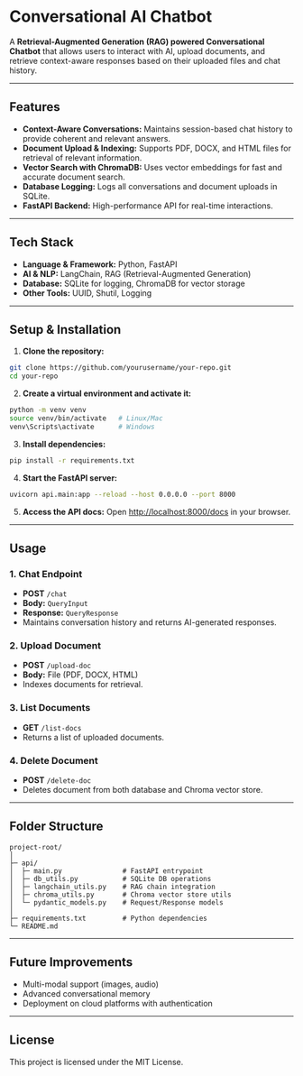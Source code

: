 
# Conversational AI Chatbot

A **Retrieval-Augmented Generation (RAG) powered Conversational Chatbot** that allows users to interact with AI, upload documents, and retrieve context-aware responses based on their uploaded files and chat history.

---

## Features

- **Context-Aware Conversations:** Maintains session-based chat history to provide coherent and relevant answers.
- **Document Upload & Indexing:** Supports PDF, DOCX, and HTML files for retrieval of relevant information.
- **Vector Search with ChromaDB:** Uses vector embeddings for fast and accurate document search.
- **Database Logging:** Logs all conversations and document uploads in SQLite.
- **FastAPI Backend:** High-performance API for real-time interactions.

---

## Tech Stack

- **Language & Framework:** Python, FastAPI  
- **AI & NLP:** LangChain, RAG (Retrieval-Augmented Generation)  
- **Database:** SQLite for logging, ChromaDB for vector storage  
- **Other Tools:** UUID, Shutil, Logging

---

## Setup & Installation

1. **Clone the repository:**

```bash
git clone https://github.com/yourusername/your-repo.git
cd your-repo
````

2. **Create a virtual environment and activate it:**

```bash
python -m venv venv
source venv/bin/activate   # Linux/Mac
venv\Scripts\activate      # Windows
```

3. **Install dependencies:**

```bash
pip install -r requirements.txt
```

4. **Start the FastAPI server:**

```bash
uvicorn api.main:app --reload --host 0.0.0.0 --port 8000
```

5. **Access the API docs:**
   Open [http://localhost:8000/docs](http://localhost:8000/docs) in your browser.

---

## Usage

### 1. Chat Endpoint

* **POST** `/chat`
* **Body:** `QueryInput`
* **Response:** `QueryResponse`
* Maintains conversation history and returns AI-generated responses.

### 2. Upload Document

* **POST** `/upload-doc`
* **Body:** File (PDF, DOCX, HTML)
* Indexes documents for retrieval.

### 3. List Documents

* **GET** `/list-docs`
* Returns a list of uploaded documents.

### 4. Delete Document

* **POST** `/delete-doc`
* Deletes document from both database and Chroma vector store.

---

## Folder Structure

```
project-root/
│
├─ api/
│  ├─ main.py               # FastAPI entrypoint
│  ├─ db_utils.py           # SQLite DB operations
│  ├─ langchain_utils.py    # RAG chain integration
│  ├─ chroma_utils.py       # Chroma vector store utils
│  └─ pydantic_models.py    # Request/Response models
│
├─ requirements.txt         # Python dependencies
└─ README.md
```

---

## Future Improvements

* Multi-modal support (images, audio)
* Advanced conversational memory
* Deployment on cloud platforms with authentication

---

## License

This project is licensed under the MIT License.

